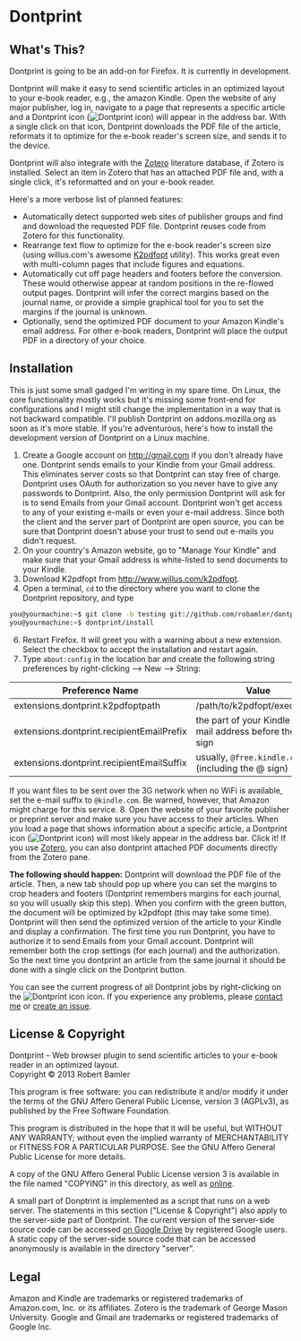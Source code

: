 Dontprint
===============================

What's This?
-------------------------------

Dontprint is going to be an add-on for Firefox. It is currently in development.

Dontprint will make it easy to send scientific articles in an optimized layout to your e-book reader, e.g., the amazon Kindle.
Open the website of any major publisher, log in, navigate to a page that represents a specific article and a Dontprint icon (![Dontprint icon](http://robamler.github.com/dontprint/webapp/favicon.png)) will appear in the address bar.
With a single click on that icon, Dontprint downloads the PDF file of the article, reformats it to optimize for the e-book reader's screen size, and sends it to the device.

Dontprint will also integrate with the [Zotero](http://www.zotero.org/) literature database, if Zotero is installed.
Select an item in Zotero that has an attached PDF file and, with a single click, it's reformatted and on your e-book reader.

Here's a more verbose list of planned features:

* Automatically detect supported web sites of publisher groups and find and download the requested PDF file. Dontprint reuses code from Zotero for this functionality.
* Rearrange text flow to optimize for the e-book reader's screen size (using willus.com's awesome [K2pdfopt](http://www.willus.com/k2pdfopt/) utility). This works great even with multi-column pages that include figures and equations.
* Automatically cut off page headers and footers before the conversion. These would otherwise appear at random positions in the re-flowed output pages. Dontprint will infer the correct margins based on the journal name, or provide a simple graphical tool for you to set the margins if the journal is unknown.
* Optionally, send the optimized PDF document to your Amazon Kindle's email address. For other e-book readers, Dontprint will place the output PDF in a directory of your choice.


Installation
-------------------------------

This is just some small gadged I'm writing in my spare time. On Linux, the core functionality mostly works but it's missing some front-end for configurations and I might still change the implementation in a way that is not backward compatible. I'll publish Dontprint on addons.mozilla.org as soon as it's more stable. If you're adventurous, here's how to install the development version of Dontprint on a Linux machine.

1. Create a Google account on http://gmail.com if you don't already have one.
Dontprint sends emails to your Kindle from your Gmail address.
This eliminates server costs so that Dontprint can stay free of charge.
Dontprint uses OAuth for authorization so you never have to give any passwords to Dontprint.
Also, the only permission Dontprint will ask for is to send Emails from your Gmail account.
Dontprint won't get access to any of your existing e-mails or even your e-mail address.
Since both the client and the server part of Dontprint are open source, you can be sure that Dontprint doesn't abuse your trust to send out e-mails you didn't request.
2. On your country's Amazon website, go to "Manage Your Kindle" and make sure that your Gmail address is white-listed to send documents to your Kindle.
3. Download K2pdfopt from http://www.willus.com/k2pdfopt.
4. Open a terminal, `cd` to the directory where you want to clone the Dontprint repository, and type

 ```bash
 you@yourmachine:~$ git clone -b testing git://github.com/robamler/dontprint.git
 you@yourmachine:~$ dontprint/install
 ```
6. Restart Firefox. It will greet you with a warning about a new extension. Select the checkbox to accept the installation and restart again.
7. Type `about:config` in the location bar and create the following string preferences by right-clicking --> New --> String:

 | Preference Name                             | Value                        |
 | ------------------------------------------- | ---------------------------- |
 | extensions.dontprint.k2pdfoptpath           | /path/to/k2pdfopt/executable |
 | extensions.dontprint.recipientEmailPrefix   | the part of your Kindle e-mail address before the "@" sign |
 | extensions.dontprint.recipientEmailSuffix   | usually, `@free.kindle.com` (including the @ sign) |
 
 If you want files to be sent over the 3G network when no WiFi is available, set the e-mail suffix to `@kindle.com`.
 Be warned, however, that Amazon might charge for this service.
8. Open the website of your favorite publisher or preprint server and make sure you have access to their articles. When you load a page that shows information about a specific article, a Dontprint icon (![Dontprint icon](http://robamler.github.com/dontprint/webapp/favicon.png)) will most likely appear in the address bar. Click it!
 If you use [Zotero](http://www.zotero.org/), you can also dontprint attached PDF documents directly from the Zotero pane.
 
**The following should happen:**
Dontprint will download the PDF file of the article.
Then, a new tab should pop up where you can set the margins to crop headers and footers (Dontprint remembers margins for each journal, so you will usually skip this step).
When you confirm with the green button, the document will be optimized by k2pdfopt (this may take some time).
Dontprint will then send the optimized version of the article to your Kindle and display a confirmation.
The first time you run Dontprint, you have to authorize it to send Emails from your Gmail account.
Dontprint will remember both the crop settings (for each journal) and the authorization.
So the next time you dontprint an article from the same journal it should be done with a single click on the Dontprint button.

You can see the current progress of all Dontprint jobs by right-clicking on the ![Dontprint icon](http://robamler.github.com/dontprint/webapp/favicon.png) icon.
If you experience any problems, please [contact me](http://www.thp.uni-koeln.de/~rbamler/) or [create an issue](https://github.com/robamler/dontprint/issues/new).


License & Copyright
-------------------------------

Dontprint &ndash; Web browser plugin to send scientific articles to your e-book reader in an optimized layout.<br>
Copyright &copy; 2013  Robert Bamler

This program is free software: you can redistribute it and/or modify
it under the terms of the GNU Affero General Public License, version 3 (AGPLv3),
as published by the Free Software Foundation.

This program is distributed in the hope that it will be useful,
but WITHOUT ANY WARRANTY; without even the implied warranty of
MERCHANTABILITY or FITNESS FOR A PARTICULAR PURPOSE.  See the
GNU Affero General Public License for more details.

A copy of the GNU Affero General Public License version 3 is available in the
file named "COPYING" in this directory, as well as [online](http://www.gnu.org/licenses/agpl-3.0).

A small part of Donptrint is implemented as a script that runs on a web server. The statements in this section ("License & Copyright") also apply to the server-side part of Dontprint. The current version of the server-side source code can be accessed [on Google Drive](https://script.google.com/d/1WVbKmBpq492ElgBVDWQj5mOKAy_pO51Q0HtYYSIYcWMEmBd6UpAJeCpW/edit?usp=sharing) by registered Google users. A static copy of the server-side source code that can be accessed anonymously is available in the directory "server".


Legal
-------------------------------
Amazon and Kindle are trademarks or registered trademarks of Amazon.com, Inc. or its affiliates.
Zotero is the trademark of George Mason University.
Google and Gmail are trademarks or registered trademarks of Google Inc.